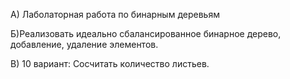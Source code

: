 А) Лаболаторная работа по бинарным деревьям

Б)Реализовать идеально сбалансированное бинарное дерево, добавление, удаление элементов. 

В) 10 вариант:
Сосчитать количество листьев.

